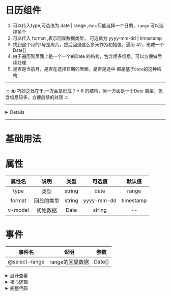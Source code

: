 # 日历组件

1.  可以传入<green>type</green>,可选值为 <green> date | range </green>,`date`只能选择一个日期，`range` 可以选择多个
2.  可以传入<green> format </green>,表示回显数据类型， 可选值为<green> yyyy-mm-dd | timestamp </green>
3.  找到这个月的1号是周几，然后回退这么多天作为初始值，遍历 <red>42</red>，形成一个<red>Date[]</red>
4.  由于遍历到页面上是一个一个的<red>Date</red> 的结构，包含很多信息，可以方便做后续处理
5.  是否是当前月，是否在选择日期的里面，是否是选中 都是基于`Date`的这种结构

---
::: tip
巧妙之处在于,一方面是形成 <red>7 * 6</red> 的结构，另一方面是一个<red>Date</red> 类型，包含信息较多，方便后续的处理
:::

---
>
>

 <details>

   ```vue
  <template>
    <div v-for="i of 6" :key="i">
      <span v-for="j of 7" :key="j">
        {{visableData.value[(i - 1) * 7 + (j - 1)]}}
      </span>
    </div>
  </template>
  ```

  </details> 

---

# 基础用法
> 
<datePickerPage></datePickerPage>

<script setup>
  import datePickerPage from "../../../src/components/date-picker/index.vue" 
</script>

# 属性

| 属性名  |    说明    |  类型  |   可选值   |  默认值   |
| :-----: | :--------: | :----: | :--------: | :-------: |
|  type   |    类型    | string |    date    |   range   | date       |
| format  | 回显的类型 | string | yyyy-mm-dd | timestamp | yyyy-mm-dd |
| v-model |  初始数据  |  Date  |   string   |    --     | -          |
# 事件
|    事件名     |      说明       |  参数  |
| :-----------: | :-------------: | :----: |
| @select-range | range的回显数据 | Date[] |


<details>

<summary>展开查看</summary>

```vue
<template>
      <date-picker :value-format="form.format" :type="form.type" v-model="date" @select-range="getRange"></date-picker>
</template>
<script lang="ts" setup>
import DatePicker from "./date-picker.vue"
import { onMounted, ref, computed, reactive, watch } from "vue";
defineOptions({
  name: "DatePickerPage"
})

const date = ref(new Date());
const range = ref<Date[]>();
const getRange = (date: Date[]) => {
  range.value = date;
}
const form = reactive<{
  format: "YYYY-MM-DD" | 'timestamp',
  type: "date" | 'range',
}>({
  format: "YYYY-MM-DD",
  type: "date"
})
</script>
```
</details>

<details>
<summary>核心逻辑</summary>

## 1. 根据用户的传入进行格式化为一个`Date[]` 进行渲染页面
> 在一般做法中，先定义数组`dateArr` 会先计算这个月的第一天是周几，然后倒退几天，`dateArr`push 这几天
> 再计算这个月有多少天，然后再`push` 这个月的所有天数
> 然后再计算这个月最后一号是周几，然后 `7 - 周几`,继续`push`这几天  
> 不采用这种方法，因为： 
> 1. 计算步骤有点多 
> 2. 这个 date-picker 高度可能是不固定的  
> 
> 目前的做法是：
> 1. 先定义数组`dateArr`, 先计算这个月的第一天是周几，然后倒退几天，把它当做初始值  
> 2. 最多有 `7 * 6 = 42`个`Date`,因为`31(天) / 7(一周) = 4.42`, 这个`0.42`可能在上 / 下，所以是 `6行`
> 3. 遍历 `42` 
```ts {11-23}
let timeArr: Date[] = []
// 一天的毫秒数
const ONE_DAY_TIME = 24 * 60 * 60 * 1000;
let visableData = computed(() => {
  // 直接循环 42 个
  timeArr = []
  let times = new Date(tempTime.year, tempTime.month, tempTime.date);
  let year = times.getFullYear()
  let currentMonth = times.getMonth();
  // 1号是周几
  let currentMonthFirstDay = new Date(year, currentMonth, 1);
  // 周日 是 0
  let currentMonthFirstDayDate = currentMonthFirstDay.getDay() ?? 7;
  // 毫秒数
  let currentMonthFirstDayTime = currentMonthFirstDay.getTime();

  // 向前推这么多天
  let frontDays = currentMonthFirstDayTime - currentMonthFirstDayDate * ONE_DAY_TIME;

  for (let i = 0; i < 42; i++) {
    timeArr.push(new Date(frontDays + i * ONE_DAY_TIME))
  }
  return timeArr
});
```

## 渲染页面
因为要渲染成 `7 * 6` 排布,所以可以使用`visableData.value[(i - 1) * 7 + (j - 1)]` 
具体可以使用 `数学归纳法总结` 

```vue
<template>
  <div v-for="i of 6" :key="i">
    <span v-for="j of 7" :key="j"  @click="chooseDate(getCurrentDate(i, j))">
      {{getCurrentDate(i,j)}}
    </span>
  </div>
</template>
<script setup>
const getCurrentDate = (i, j): Date => {
  return visableData.value[(i - 1) * 7 + (j - 1)]
}
const chooseDate =(date:Date)=>{
  // xxxx
}
</script>
```

## 其他逻辑
因为 `getCurrentDate(i, j)` 里面是 `Date` 结构，里面包含了很多信息，可以方便对后续处理
</details>

<details>

<summary>完整代码</summary>

```vue
<template>
  <div class="date-picker">
    <header class="header">
      <div @click="addOrMinus('year', '-')">
        <img class="icon" src="./left-year.png" alt="left-month">
      </div>
      <div @click="addOrMinus('month', '-')">
        <img class="icon" src="./left-month.png" alt="left-month">
      </div>
      <span class="header"> {{ tempTime.year }} 年 --- {{
        tempTime.month + 1
      }}月 -- {{ tempTime.date }}</span>

      <div @click="addOrMinus('month', '+')">
        <img class="icon" src="./right-month.png" alt="left-month">
      </div>
      <div @click="addOrMinus('year', '+')">
        <img class="icon" src="./right-year.png" alt="left-month">
      </div>
    </header>
    <main>
      <header class="weekContainer">
        <div class="cell week" v-for="(week, index) of weeks" :key="index">
          {{ week }}</div>
      </header>
      <div>
        <div v-for="i of 6" :key="i" class="row">
          <span @click="chooseDate(getCurrentDate(i, j))" v-for="j of 7" :key="j" :class="['cell', {
            isRange: type == 'range' ? isRange(getCurrentDate(i, j)) : false,
            isActive: type == 'range' ? isActive(getCurrentDate(i, j)) : false,
          }]">
            <span :class="['date',
              {
                isCurrentMonth: isCurrentMonth(getCurrentDate(i, j)),
                isToday: isToday(getCurrentDate(i, j)),
                isSelect: type == 'date' ? isSelect(getCurrentDate(i, j)) : false,
              }

            ]"> {{ getCurrentDate(i, j).getDate() }}</span>
          </span>
        </div>

      </div>
    </main>
  </div>
</template>
<script lang="ts" setup>
import { onMounted, ref, computed, reactive, watch, PropType, toRaw } from "vue";

const weeks = ["日", "一", "二", "三", "四", "五", "六"];
const props = withDefaults(defineProps<{
  modelValue: Date | string | number,
  valueFormat: "timestamp" | "YYYY-MM-DD",
  type: "date" | "range",
}>(), {
  modelValue: () => new Date(),
  valueFormat: "timestamp",
  type: "date",
});
const emit = defineEmits<{
  (e: "update:modelValue", args: Date | string | number): any,
  (e: "selectRange", args: Date[]): any,
}>()

const getCurrentDate = (i, j): Date => {
  return visableData.value[(i - 1) * 7 + (j - 1)]
}
const isCurrentMonth = (date: Date) => {
  return tempTime.year == date.getFullYear() && tempTime.month == date.getMonth()
}

const isToday = (date: Date) => {
  const now = new Date();
  return now.getFullYear() == date.getFullYear() && now.getMonth() == date.getMonth() && now.getDate() == date.getDate()
};
// TODO 单选 / 多选
const isSelect = (date: Date) => {
  return tempTime.year == date.getFullYear() && tempTime.month == date.getMonth() && tempTime.date == date.getDate()
}

const isRange = (date: Date) => {
  let arr = chooseDateArr.value, min = Math.min(...arr), max = Math.max(...arr), time = date.getTime();
  return min <= time && time <= max
}
const isActive = (date: Date) => {
  let arr = chooseDateArr.value, time = date.getTime();
  return arr.includes(time)
}

const addOrMinus = (monthOryear: "month" | "year", addOrMinus: "+" | "-") => {
  let time = new Date(tempTime.year, tempTime.month, tempTime.date);

  let map = new Map([])
  map.set('year+', function () {
    tempTime.year = time.getFullYear() + 1;
  })
  map.set('year-', function () {
    tempTime.year = time.getFullYear() - 1;
  })

  map.set('month+', function () {
    let m = time.getMonth() + 1;
    const c = time.setMonth(m);
    tempTime.month = new Date(c).getMonth();
  })

  map.set('month-', function () {
    let m = time.getMonth() - 1;
    const c = time.setMonth(m);
    tempTime.month = new Date(c).getMonth();
  })

  let fn = map.get(monthOryear + addOrMinus) as Function;
  fn?.()
}
// 根据用户传入的 valueFormat 返回给他
function formatTimebyValueFormat(date: Date) {
  if (props.valueFormat == "timestamp") {
    return date.getTime()
  } else if (props.valueFormat == "YYYY-MM-DD") {
    return date.getFullYear() + "-" + (date.getMonth() + 1) + "-" + date.getDate()
  } else {
    return date
  }
}
let chooseDateArr = ref<number[]>([])
function setChooseData(date: Date) {
  const time = date.getTime()
  if (!chooseDateArr.value.length) {
    chooseDateArr.value.push(time)
  } else if (chooseDateArr.value.length == 1) {
    let min = chooseDateArr.value.at(0)!;
    if (min < time) {
      chooseDateArr.value.push(time)
    } else {
      chooseDateArr.value.unshift(time)
    }
  } else {
    // 已经有两个值了
    let min = chooseDateArr.value.at(0)!;
    let max = chooseDateArr.value.at(1)!;
    if (time < min) {
      chooseDateArr.value.shift()
      chooseDateArr.value.unshift(time)
    } else {
      chooseDateArr.value.pop();
      chooseDateArr.value.push(time);
    }
  }
}


const chooseDate = (date: Date) => {
  setChooseData(date)
  if (props.type == "date") {
    emit("update:modelValue", formatTimebyValueFormat(date));
  } else {
    let arr = chooseDateArr.value.map(date => {
      return formatTimebyValueFormat(new Date(date))
    }) as Date[];
    emit("selectRange", arr)
  }
}


function formatUserTime(date: Date | string | number) {
  if (typeof date == "string" || typeof date == "number") {
    date = new Date(date);
  }
  // new Date(2023-2-1) month = 1
  return {
    year: date.getFullYear(),
    month: date.getMonth(),
    date: date.getDate()
  }
};


// 创建一个不断页面切换显示的year,会一直改变
let tempTime = reactive({
  year: formatUserTime(props.modelValue).year,
  month: formatUserTime(props.modelValue).month,
  date: formatUserTime(props.modelValue).date
});

watch(() => props.modelValue, (newVal) => {
  tempTime.year = formatUserTime(newVal).year;
  tempTime.month = formatUserTime(newVal).month;
  tempTime.date = formatUserTime(newVal).date;
})


let timeArr: Date[] = []
const ONE_DAY_TIME = 24 * 60 * 60 * 1000;

let visableData = computed(() => {
  // 直接循环 42 个
  timeArr = []
  let times = new Date(tempTime.year, tempTime.month, tempTime.date);
  let year = times.getFullYear()
  let currentMonth = times.getMonth();
  // 1号是周几
  let currentMonthFirstDay = new Date(year, currentMonth, 1)
  let currentMonthFirstDayDate = currentMonthFirstDay.getDay() ?? 7;
  let currentMonthFirstDayTime = currentMonthFirstDay.getTime();

  // 向前推这么多天
  let frontDays = currentMonthFirstDayTime - currentMonthFirstDayDate * ONE_DAY_TIME;

  for (let i = 0; i < 42; i++) {
    timeArr.push(new Date(frontDays + i * ONE_DAY_TIME))
  }
  return timeArr
});


</script>
<style lang="scss" scoped>
.date-picker {
  @apply w-[700px] m-auto shadow-md shadow-orange-500 box-border rounded-md py-4;

  .header {
    @apply select-none flex justify-center py-4 items-center text-gray-500 font-bold text-lg;
  }

  .icon {
    @apply w-[38px] inline-block cursor-pointer px-2;
  }

  .weekContainer {
    @apply flex justify-evenly items-center py-2;
  }

  .row {
    @apply flex justify-evenly items-center;
  }

  .cell {
    @apply text-black text-center text-lg flex-1 h-[40px] flex cursor-pointer justify-center items-center;

    &.isRange {
      @apply rounded-none bg-gray-200;
    }

    &.isActive {
      @apply bg-blue-200;
    }

    .date {

      @apply w-[40px] aspect-square flex items-center justify-center;

      &:not(.isCurrentMonth) {
        @apply text-gray-400;
      }

      &.week {
        @apply cursor-pointer text-black;
      }

      &.isToday {
        @apply rounded-full text-blue-500 font-bold;
      }

      &.isSelect {
        @apply bg-blue-400 text-white rounded-full;
      }

      // 只有是当前月才有 hover 效果
      &:hover:is(.isCurrentMonth):not(.isSelect) {
        @apply text-blue-300;
      }
    }
  }
}
</style>

```
</details>
